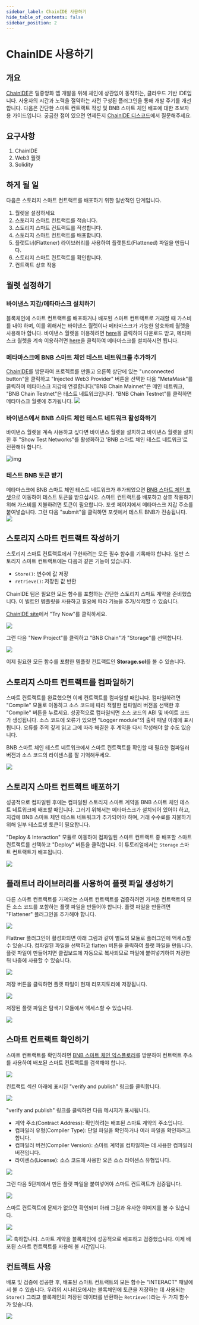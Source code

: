 ```yaml
---
sidebar_label: ChainIDE 사용하기
hide_table_of_contents: false
sidebar_position: 2
---
```


# ChainIDE 사용하기

## 개요
[ChainIDE](https://chainide.com/)은 틸중앙화 앱 개발을 위해 체인에 상관없이 동작하는, 클라우드 기반 IDE입니다. 사용자의 시간과 노력을 절약하는 사전 구성된 플러그인을 통해 개발 주기를 개선합니다. 다음은 간단한 스마트 컨트랙트 작성 및 BNB 스마트 체인 배포에 대한 초보자용 가이드입니다. 궁금한 점이 있으면 언제든지 [ChainIDE 디스코드](https://discord.gg/QpGq4hjWrh)에서 질문해주세요.

## 요구사항

1.  ChainIDE
2.  Web3 월렛
3.  Solidity

## 하게 될 일

다음은 스토리지 스마트 컨트랙트를 배포하기 위한 일반적인 단계입니다.

1. 월렛을 설정하세요
2. 스토리지 스마트 컨트랙트를 적습니다.
3. 스토리지 스마트 컨트랙트를 작성합니다.
4. 스토리지 스마트 컨트랙트를 배포합니다.
5. 플랫트너(Flattener) 라이브러리를 사용하여 플랫튼드(Flattened) 파일을 만듭니다.
6. 스토리지 스마트 컨트랙트를 확인합니다.
7. 컨트랙트 상호 작용

## 월렛 설정하기

### 바이낸스 지갑/메타마스크 설치하기
블록체인에 스마트 컨트랙트를 배포하거나 배포된 스마트 컨트랙트로 거래할 때 가스비를 내야 하며, 이를 위해서는 바이낸스 월렛이나 메타마스크가 가능한 암호화폐 월렛을 사용해야 합니다. 바이낸스 월렛을 이용하려면 [here](https://chrome.google.com/webstore/detail/binance-wallet/fhbohimaelbohpjbbldcngcnapndodjp)을 클릭하여 다운로드 받고, 메타마스크 월렛을 계속 이용하려면 [here](https://metamask.io/)을 클릭하여 메타마스크를 설치하시면 됩니다.

### 메타마스크에 BNB 스마트 체인 테스트 네트워크를 추가하기
[ChainIDE](https://chainide.com/)를 방문하여 프로젝트를 만들고 오른쪽 상단에 있는 "unconnected button"을 클릭하고 "Injected Web3 Provider" 버튼을 선택한 다음 "MetaMask"를 클릭하여 메타마스크 지갑에 연결합니다("BNB Chain Mainnet"은 메인 네트워크, "BNB Chain Testnet"은 테스트 네트워크입니다. "BNB Chain Testnet"를 클릭하면 메타마스크 월렛에 추가됩니다.
![](https://chainide-doc.s3.amazonaws.com/Using+ChainIDE+BNB+Smart+Chain/Untitled+design+(19).png)

### 바이낸스에서 BNB 스마트 체인 테스트 네트워크 활성화하기
바이낸스 월렛을 계속 사용하고 싶다면 바이낸스 월렛을 설치하고 바이낸스 월렛을 설치한 후 "Show Test Networks"를 활성화하고 'BNB 스마트 체인 테스트 네트워크'로 전환해야 합니다. 

<img src=" https://chainide-doc.s3.amazonaws.com/Using+Chain입니다.IDE+BNB+스마트+체인/16.png" alt="img" style="50%" />

### 테스트 BNB 토큰 받기

메타마스크에 BNB 스마트 체인 테스트 네트워크가 추가되었으면 [BNB 스마트 체인 포셋](https://testnet.binance.org/faucet-smart)으로 이동하여 테스트 토큰을 받으십시오. 스마트 컨트랙트를 배포하고 상호 작용하기 위해 가스비를 지불하려면 토큰이 필요합니다. 포셋 페이지에서 메타마스크 지갑 주소를 붙여넣습니다. 그런 다음 "submit"을 클릭하면 포셋에서 테스트 BNB가 전송됩니다.
![](https://chainide-doc.s3.amazonaws.com/Using+ChainIDE+BNB+Smart+Chain/BNB_Smart_Chain_Faucet.png)

## 스토리지 스마트 컨트랙트 작성하기

스토리지 스마트 컨트랙트에서 구현하려는 모든 필수 함수를 기록해야 합니다. 일반 스토리지 스마트 컨트랙트에는 다음과 같은 기능이 있습니다.

-   `Store()`: 변수에 값 저장
-   `retrieve()`: 저장된 값 반환

ChainIDE 팀은 필요한 모든 함수를 포함하는 간단한 스토리지 스마트 계약을 준비했습니다. 이 빌트인 템플릿을 사용하고 필요에 따라 기능을 추가/삭제할 수 있습니다.

 [ChainIDE site](https://chainide.com/)에서 "Try Now"를 클릭하세요.

![](https://3869740696-files.gitbook.io/~/files/v0/b/gitbook-x-prod.appspot.com/o/spaces%2F-MYy-lqJKjq1m0yBAX4r%2Fuploads%2Fnpdf7fg51675wYmFcL6b%2Fimage.png?alt=media&token=353fc876-a319-49cb-92d5-1ed23c39aa90)

그런 다음 "New Project"를 클릭하고 "BNB Chain"과 "Storage"를 선택합니다.

![](https://chainide-doc.s3.amazonaws.com/Using+ChainIDE+BNB+Smart+Chain/3_.png)

이제 필요한 모든 함수를 포함한 템플릿 컨트랙트인 **Storage.sol**를 볼 수 있습니다.
## 스토리지 스마트 컨트랙트를 컴파일하기

스마트 컨트랙트를 완료했으면 이제 컨트랙트를 컴파일할 때입니다. 컴파일하려면 "Compile" 모듈로 이동하고 소스 코드에 따라 적절한 컴파일러 버전을 선택한 후 "Compile" 버튼을 누르세요. 성공적으로 컴파일되면 소스 코드의 ABI 및 바이트 코드가 생성됩니다. 소스 코드에 오류가 있으면 "Logger module"의 출력 패널 아래에 표시됩니다. 오류를 주의 깊게 읽고 그에 따라 해결한 후 계약을 다시 작성해야 할 수도 있습니다.

BNB 스마트 체인 테스트 네트워크에서 스마트 컨트랙트를 확인할 때 필요한 컴파일러 버전과 소스 코드의 라이센스를 잘 기억해두세요.


![](https://chainide-doc.s3.amazonaws.com/Using+ChainIDE+BNB+Smart+Chain/4.png)

## 스토리지 스마트 컨트랙트 배포하기

성공적으로 컴파일된 후에는 컴파일된 스토리지 스마트 계약을 BNB 스마트 체인 테스트 네트워크에 배포할 때입니다. 그러기 위해서는 메타마스크가 설치되어 있어야 하고, 지갑에 BNB 스마트 체인 테스트 네트워크가 추가되어야 하며, 거래 수수료를 지불하기 위해 일부 테스트넷 토큰이 필요합니다.

"Deploy & Interaction" 모듈로 이동하여 컴파일된 스마트 컨트랙트 중 배포할 스마트 컨트랙트를 선택하고 "Deploy" 버튼을 클릭합니다. 이 튜토리얼에서는 `Storage` 스마트 컨트랙트가 배포됩니다.

![](https://chainide-doc.s3.amazonaws.com/Using+ChainIDE+BNB+Smart+Chain/5.png)

## 플래트너 라이브러리를 사용하여 플랫 파일 생성하기

다른 스마트 컨트랙트를 가져오는 스마트 컨트랙트를 검증하려면 가져온 컨트랙트의 모든 소스 코드를 포함하는 플랫 파일을 만들어야 합니다. 플랫 파일을 만들려면 "Flattener" 플러그인을 추가해야 합니다.

![](https://chainide-doc.s3.amazonaws.com/Using+ChainIDE+BNB+Smart+Chain/7.png)

Flattner 플러그인이 활성화되면 아래 그림과 같이 별도의 모듈로 플러그인에 액세스할 수 있습니다. 컴파일된 파일을 선택하고 flatten 버튼을 클릭하여 플랫 파일을 만듭니다. 플랫 파일이 만들어지면 클립보드에 자동으로 복사되므로 파일에 붙여넣기하여 저장한 뒤 나중에 사용할 수 있습니다.

![](https://chainide-doc.s3.amazonaws.com/Using+ChainIDE+BNB+Smart+Chain/8.png)

저장 버튼을 클릭하면 플랫 파일이 현재 리포지토리에 저장됩니다.

![](https://chainide-doc.s3.amazonaws.com/Using+ChainIDE+BNB+Smart+Chain/9.png)

저장된 플랫 파일은 탐색기 모듈에서 액세스할 수 있습니다.

![](https://chainide-doc.s3.amazonaws.com/Using+ChainIDE+BNB+Smart+Chain/10.png)

## 스마트 컨트랙트 확인하기

스마트 컨트랙트를 확인하려면 [BNB 스마트 체인 익스플로러](https://bscscan.com/)를 방문하여 컨트랙트 주소를 사용하여 배포된 스마트 컨트랙트를 검색해야 합니다.

![](https://chainide-doc.s3.amazonaws.com/Using+ChainIDE+BNB+Smart+Chain/10.png)

컨트랙트 섹션 아래에 표시된 "verify and publish" 링크를 클릭합니다.

![](https://chainide-doc.s3.amazonaws.com/Using+ChainIDE+BNB+Smart+Chain/11.png)

"verify and publish" 링크를 클릭하면 다음 메시지가 표시됩니다.

-   계약 주소(Contract Address): 확인하려는 배포된 스마트 계약의 주소입니다.
-   컴파일러 유형(Compiler Type): 단일 파일을 확인하거나 여러 파일을 확인하려고 합니다.
-   컴파일러 버전(Compiler Version): 스마트 계약을 컴파일하는 데 사용한 컴파일러 버전입니다.
-   라이센스(License): 소스 코드에 사용한 오픈 소스 라이센스 유형입니다.

![](https://chainide-doc.s3.amazonaws.com/Using+ChainIDE+BNB+Smart+Chain/12.png)

그런 다음 5단계에서 만든 플랫 파일을 붙여넣어야 스마트 컨트랙트가 검증됩니다.

![](https://chainide-doc.s3.amazonaws.com/Using+ChainIDE+BNB+Smart+Chain/13.png)

스마트 컨트랙트에 문제가 없으면 확인되며 아래 그림과 유사한 이미지를 볼 수 있습니다.

![](https://chainide-doc.s3.amazonaws.com/Using+ChainIDE+BNB+Smart+Chain/14.png)

![](https://chainide-doc.s3.amazonaws.com/Using+ChainIDE+BNB+Smart+Chain/15.png)
축하합니다. 스마트 계약을 블록체인에 성공적으로 배포하고 검증했습니다. 이제 배포된 스마트 컨트랙트를 사용해 볼 시간입니다.

## 컨트랙트 사용
배포 및 검증에 성공한 후, 배포된 스마트 컨트랙트의 모든 함수는 "INTERACT" 패널에서 볼 수 있습니다. 우리의 시나리오에서는 블록체인에 토큰을 저장하는 데 사용되는 `Store()` 그리고 블록체인의 저장된 데이터를 반환하는 `Retrieve()`라는 두 가지 함수가 있습니다.

![](https://chainide-doc.s3.amazonaws.com/Using+ChainIDE+BNB+Smart+Chain/6.png) 
